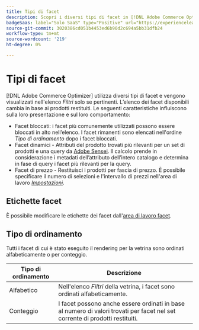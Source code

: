 ```yaml
---
title: Tipi di facet
description: Scopri i diversi tipi di facet in [!DNL Adobe Commerce Optimizer].
badgeSaas: label="Solo SaaS" type="Positive" url="https://experienceleague.adobe.com/it/docs/commerce/user-guides/product-solutions" tooltip="Applicabile solo ai progetti Adobe Commerce as a Cloud Service e Adobe Commerce Optimizer (infrastruttura SaaS gestita da Adobe)."
source-git-commit: 3020386cd051b4453ed6b90d2c694a5bb31dfb24
workflow-type: tm+mt
source-wordcount: '219'
ht-degree: 0%

---
```


# Tipi di facet

[!DNL Adobe Commerce Optimizer] utilizza diversi tipi di facet e vengono visualizzati nell&#39;elenco *Filtri* solo se pertinenti. L’elenco dei facet disponibili cambia in base ai prodotti restituiti. Le seguenti caratteristiche influiscono sulla loro presentazione e sul loro comportamento:

- Facet bloccati: i facet più comunemente utilizzati possono essere bloccati in alto nell’elenco. I facet rimanenti sono elencati nell&#39;ordine *Tipo di ordinamento* dopo i facet bloccati.
- Facet dinamici - Attributi del prodotto trovati più rilevanti per un set di prodotti e una query da [Adobe Sensei](https://www.adobe.com/sensei.html). Il calcolo prende in considerazione i metadati dell’attributo dell’intero catalogo e determina in fase di query i facet più rilevanti per la query.
- Facet di prezzo - Restituisci i prodotti per fascia di prezzo. È possibile specificare il numero di selezioni e l&#39;intervallo di prezzi nell&#39;area di lavoro [*Impostazioni*](../../settings.md).

## Etichette facet

È possibile modificare le etichette dei facet dall&#39;[area di lavoro facet](workspace.md).

## Tipo di ordinamento

Tutti i facet di cui è stato eseguito il rendering per la vetrina sono ordinati alfabeticamente o per conteggio.

| Tipo di ordinamento | Descrizione |
|--- |--- |
| Alfabetico | Nell&#39;elenco *Filtri* della vetrina, i facet sono ordinati alfabeticamente. |
| Conteggio | I facet possono anche essere ordinati in base al numero di valori trovati per facet nel set corrente di prodotti restituiti. |
